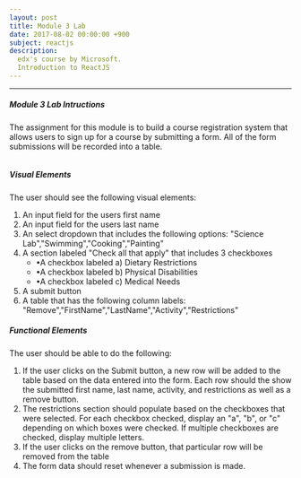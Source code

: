 ```yaml
---
layout: post
title: Module 3 Lab
date: 2017-08-02 00:00:00 +900
subject: reactjs
description:
  edx's course by Microsoft.
  Introduction to ReactJS
---
```


-------

##### Module 3 Lab Intructions

The assignment for this module is to build a course registration system that allows users to sign up for a course by submitting a form. All of the form submissions will be recorded into a table.

<img src="https://d37djvu3ytnwxt.cloudfront.net/assets/courseware/v1/64e85aefc7ee6d2954bcf53f122b4913/asset-v1:Microsoft+DEV281x+2T2017+type@asset+block/m3lab1.PNG" alt="">

##### Visual Elements

The user should see the following visual elements:

<ol class="collection">
    <li class="collection-item">
    An input field for the users first name
    </li>
    <li class="collection-item">
    An input field for the users last name
    </li>
    <li class="collection-item">
    An select dropdown that includes the following options: "Science Lab","Swimming","Cooking","Painting"
    </li>
    <li class="collection-item">
    A section labeled "Check all that apply" that includes 3 checkboxes
        <ul class="collection">
            <li class="collection-item">
            &bull;A checkbox labeled a) Dietary Restrictions
            </li>
            <li class="collection-item">
            &bull;A checkbox labeled b) Physical Disabilities
            </li>
            <li class="collection-item">
            &bull;A checkbox labeled c) Medical Needs
            </li>
        </ul>
    </li>
    <li class="collection-item">
    A submit button
    </li>
    <li class="collection-item">
    A table that has the following column labels: "Remove","FirstName","LastName","Activity","Restrictions"
    </li>
</ol>

##### Functional Elements

The user should be able to do the following:

<ol class="collection">
    <li class="collection-item">
    If the user clicks on the Submit button, a new row will be added to the table based on the data entered into the form. Each row should the show the submitted first name, last name, activity, and restrictions as well as a remove button.
    </li>
    <li class="collection-item">
    The restrictions section should populate based on the checkboxes that were selected. For each checkbox checked, display an "a", "b", or "c" depending on which boxes were checked. If multiple checkboxes are checked, display multiple letters.
    </li>
    <li class="collection-item">
    If the user clicks on the remove button, that particular row will be removed from the table
    </li>
    <li class="collection-item">
    The form data should reset whenever a submission is made.
    </li>
</ol>

<div id="root"></div>

<script src="https://unpkg.com/react@15/dist/react.min.js"></script>
<script src="https://unpkg.com/react-dom@15/dist/react-dom.min.js"></script>
<script src="https://cdnjs.cloudflare.com/ajax/libs/babel-standalone/6.24.0/babel.js"></script>

<script src="module3lab.js"></script>